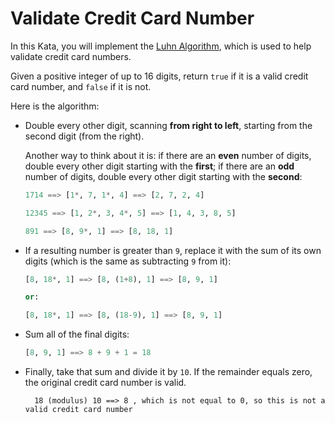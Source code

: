 # Validate Credit Card Number

In this Kata, you will implement the [Luhn Algorithm](http://en.wikipedia.org/wiki/Luhn_algorithm), which is used to help validate credit card numbers.

Given a positive integer of up to 16 digits, return `true` if it is a valid credit card number, and `false` if it is not.

Here is the algorithm:

- Double every other digit, scanning **from right to left**, starting from the second digit (from the right).

  Another way to think about it is: if there are an **even** number of digits, double every other digit starting with the **first**; if there are an **odd** number of digits, double every other digit starting with the **second**:

  ```py
  1714 ==> [1*, 7, 1*, 4] ==> [2, 7, 2, 4]
  
  12345 ==> [1, 2*, 3, 4*, 5] ==> [1, 4, 3, 8, 5]
  
  891 ==> [8, 9*, 1] ==> [8, 18, 1]
  ```

- If a resulting number is greater than `9`, replace it with the sum of its own digits (which is the same as subtracting `9` from it):

  ```py
  [8, 18*, 1] ==> [8, (1+8), 1] ==> [8, 9, 1]
  
  or:
  
  [8, 18*, 1] ==> [8, (18-9), 1] ==> [8, 9, 1]
  ```

- Sum all of the final digits:

  ```py
  [8, 9, 1] ==> 8 + 9 + 1 = 18
  ```

- Finally, take that sum and divide it by `10`.  If the remainder equals zero, the original credit card number is valid.

  ```р
    18 (modulus) 10 ==> 8 , which is not equal to 0, so this is not a valid credit card number
  ```

